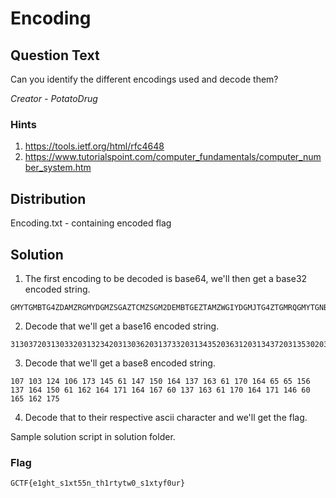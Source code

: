 # Encoding

## Question Text

Can you identify the different encodings used and decode them?

*Creator - PotatoDrug*

### Hints

1. https://tools.ietf.org/html/rfc4648
2. https://www.tutorialspoint.com/computer_fundamentals/computer_number_system.htm

## Distribution
Encoding.txt - containing encoded flag

## Solution
1. The first encoding to be decoded is base64, we'll then get a base32 encoded string.

```
GMYTGMBTG4ZDAMZRGMYDGMZSGAZTCMZSGM2DEMBTGEZTAMZWGIYDGMJTG4ZTGMRQGMYTGNBTGUZDAMZWGMYTEMBTGEZTIMZXGIYDGMJTGUZTAMRQGMYTGNRTGQZDAMZRGMZTGNZSGAZTCMZWGMZTEMBTGYZTCMRQGMYTGNZTGAZDAMZRGM3DGNBSGAZTMMZVGIYDGNRTGUZDAMZRGM2TGNRSGAZTCMZTGM3TEMBTGEZTMMZUGIYDGMJTGUZTAMRQGM3DGMJSGAZTCMZWGMZDEMBTGEZTMMZUGIYDGMJTG4ZTCMRQGMYTGNRTGQZDAMZRGM3DGNZSGAZTMMZQGIYDGMJTGMZTOMRQGMYTGNRTGMZDAMZWGMYTEMBTGEZTOMZQGIYDGMJTGYZTIMRQGMYTGNZTGEZDAMZRGM2DGNRSGAZTMMZQGIYDGMJTGYZTKMRQGMYTGNRTGIZDAMZRGM3TGNI=
```

2. Decode that we'll get a base16 encoded string.

```
313037203130332031323420313036203137332031343520363120313437203135302031363420313337203136332036312031373020313634203635203635203135362031333720313634203135302036312031363220313634203137312031363420313637203630203133372031363320363120313730203136342031373120313436203630203136352031363220313735
```

3. Decode that we'll get a base8 encoded string.

```
107 103 124 106 173 145 61 147 150 164 137 163 61 170 164 65 65 156 137 164 150 61 162 164 171 164 167 60 137 163 61 170 164 171 146 60 165 162 175
```

4. Decode that to their respective ascii character and we'll get the flag.

Sample solution script in solution folder.

### Flag

`GCTF{e1ght_s1xt55n_th1rtytw0_s1xtyf0ur}`
